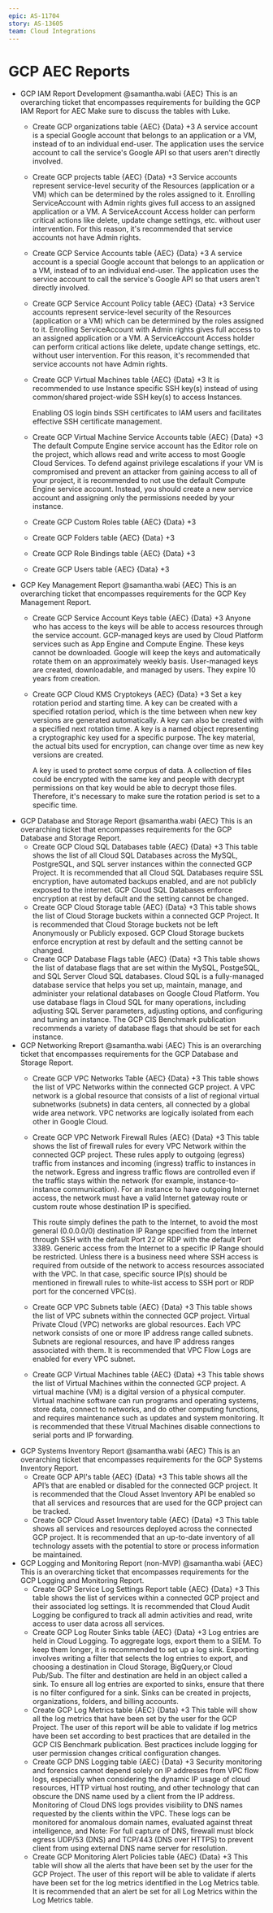 ```yaml
---
epic: AS-11704
story: AS-13605
team: Cloud Integrations
---
```


# GCP AEC Reports

- GCP IAM Report Development @samantha.wabi {AEC}
  This is an overarching ticket that encompasses requirements for building the GCP IAM Report for AEC
  Make sure to discuss the tables with Luke. 
  - Create GCP organizations table {AEC} {Data} +3
    A service account is a special Google account that belongs to an application or a VM, instead of to an individual end-user. The application uses the service account to call the service's Google API so that users aren't directly involved.    
  - Create GCP projects table {AEC} {Data} +3
  Service accounts represent service-level security of the Resources (application or a VM) which can be determined by the roles assigned to it. Enrolling ServiceAccount with Admin rights gives full access to an assigned application or a VM. A ServiceAccount Access holder can perform critical actions like delete, update change settings, etc. without user intervention. For this reason, it's recommended that service accounts not have Admin rights. 
  - Create GCP Service Accounts table {AEC} {Data} +3
    A service account is a special Google account that belongs to an application or a VM, instead of to an individual end-user. The application uses the service account to call the service's Google API so that users aren't directly involved.  
  - Create GCP Service Account Policy table {AEC} {Data} +3
    Service accounts represent service-level security of the Resources (application or a VM) which can be determined by the roles assigned to it. Enrolling ServiceAccount with Admin rights gives full access to an assigned application or a VM. A ServiceAccount Access holder can perform critical actions like delete, update change settings, etc. without user intervention. For this reason, it's recommended that service accounts not have Admin rights.
  - Create GCP Virtual Machines table {AEC} {Data} +3
    It is recommended to use Instance specific SSH key(s) instead of using common/shared project-wide SSH key(s) to access Instances.

    Enabling OS login binds SSH certificates to IAM users and facilitates effective SSH certificate management.
  - Create GCP Virtual Machine Service Accounts table {AEC} {Data} +3
    The default Compute Engine service account has the Editor role on the project, which allows read and write access to most Google Cloud Services. To defend against privilege escalations if your VM is compromised and prevent an attacker from gaining access to all of your project, it is recommended to not use the default Compute Engine service account. Instead, you should create a new service account and assigning only the permissions needed by your instance.
  - Create GCP Custom Roles table {AEC} {Data} +3
  - Create GCP Folders table {AEC} {Data} +3
  - Create GCP Role Bindings table {AEC} {Data} +3
  - Create GCP Users table {AEC} {Data} +3
- GCP Key Management Report @samantha.wabi {AEC}
  This is an overarching ticket that encompasses requirements for the GCP Key Management Report.
  - Create GCP Service Account Keys table {AEC} {Data} +3
    Anyone who has access to the keys will be able to access resources through the service account. GCP-managed keys are used by Cloud Platform services such as App Engine and Compute Engine. These keys cannot be downloaded. Google will keep the keys and automatically rotate them on an approximately weekly basis. User-managed keys are created, downloadable, and managed by users. They expire 10 years from creation.
  - Create GCP Cloud KMS Cryptokeys {AEC} {Data} +3
    Set a key rotation period and starting time. A key can be created with a specified rotation period, which is the time between when new key versions are generated automatically. A key can also be created with a specified next rotation time. A key is a named object representing a cryptographic key used for a specific purpose. The key material, the actual bits used for encryption, can change over time as new key versions are created.  

    A key is used to protect some corpus of data. A collection of files could be encrypted with the same key and people with decrypt permissions on that key would be able to decrypt those files. Therefore, it's necessary to make sure the rotation period is set to a specific time. 
- GCP Database and Storage Report @samantha.wabi {AEC}
  This is an overarching ticket that encompasses requirements for the GCP Database and Storage Report.
  - Create GCP Cloud SQL Databases table {AEC} {Data} +3
    This table shows the list of all Cloud SQL Databases across the MySQL, PostgreSQL, and SQL server instances within the connected GCP Project. It is recommended that all Cloud SQL Databases require SSL encryption, have automated backups enabled, and are not publicly exposed to the internet. GCP Cloud SQL Databases enforce encryption at rest by default and the setting cannot be changed. 
  - Create GCP Cloud Storage table {AEC} {Data} +3
    This table shows the list of Cloud Storage buckets within a connected GCP Project. It is recommended that Cloud Storage buckets not be left Anonymously or Publicly exposed. GCP Cloud Storage buckets enforce encryption at rest by default and the setting cannot be changed. 
  - Create GCP Database Flags table {AEC} {Data} +3
    This table shows the list of database flags that are set within the MySQL, PostgeSQL, and SQL Server Cloud SQL databases. Cloud SQL is a fully-managed database service that helps you set up, maintain, manage, and administer your relational databases on Google Cloud Platform. You use database flags in Cloud SQL for many operations, including adjusting SQL Server parameters, adjusting options, and configuring and tuning an instance. The GCP CIS Benchmark publication recommends a variety of database flags that should be set for each instance. 
- GCP Networking Rreport @samantha.wabi {AEC}
  This is an overarching ticket that encompasses requirements for the GCP Database and Storage Report.
  - Create GCP VPC Networks Table {AEC} {Data} +3 
    This table shows the list of VPC Networks within the connected GCP project. A VPC network is a global resource that consists of a list of regional virtual subnetworks (subnets) in data centers, all connected by a global wide area network. VPC networks are logically isolated from each other in Google Cloud. 
  - Create GCP VPC Network Firewall Rules {AEC} {Data} +3
    This table shows the list of firewall rules for every VPC Network within the connected GCP project. These rules apply to outgoing (egress) traffic from instances and incoming (ingress) traffic to instances in the network. Egress and ingress traffic flows are controlled even if the traffic stays within the network (for example, instance-to-instance communication). For an instance to have outgoing Internet access, the network must have a valid Internet gateway route or custom route whose destination IP is specified.  

    This route simply defines the path to the Internet, to avoid the most general (0.0.0.0/0) destination IP Range specified from the Internet through SSH with the default Port 22 or RDP with the default Port 3389. Generic access from the Internet to a specific IP Range should be restricted. Unless there is a business need where SSH access is required from outside of the network to access resources associated with the VPC. In that case, specific source IP(s) should be mentioned in firewall rules to white-list access to SSH port or RDP port for the concerned VPC(s). 
  - Create GCP VPC Subnets table {AEC} {Data} +3
    This table shows the list of VPC subnets within the connected GCP project. Virtual Private Cloud (VPC) networks are global resources. Each VPC network consists of one or more IP address range called subnets. Subnets are regional resources, and have IP address ranges associated with them. It is recommended that VPC Flow Logs are enabled for every VPC subnet. 
  - Create GCP Virtual Machines table {AEC} {Data} +3
    This table shows the list of Virtual Machines within the connected GCP project. A virtual machine (VM) is a digital version of a physical computer. Virtual machine software can run programs and operating systems, store data, connect to networks, and do other computing functions, and requires maintenance such as updates and system monitoring. It is recommended that these Vitrual Machines disable connections to serial ports and IP forwarding. 
- GCP Systems Inventory Report @samantha.wabi {AEC} 
  This is an overarching ticket that encompasses requirements for the GCP Systems Inventory Report.
  - Create GCP API's table {AEC} {Data} +3
  This table shows all the API’s that are enabled or disabled for the connected GCP project. It is recommended that the Cloud Asset Inventory API be enabled so that all services and resources that are used for the GCP project can be tracked. 
  - Create GCP Cloud Asset Inventory table {AEC} {Data} +3
    This table shows all services and resources deployed across the connected GCP project. It is recommended that an up-to-date inventory of all technology assets with the potential to store or process information be maintained. 
- GCP Logging and Monitoring Report (non-MVP) @samantha.wabi {AEC}
  This is an overarching ticket that encompasses requirements for the GCP Logging and Monitoring Report.
  - Create GCP Service Log Settings Report table {AEC} {Data} +3
    This table shows the list of services within a connected GCP project and their associated log settings. It is recommended that Cloud Audit Logging be configured to track all admin activities and read, write access to user data across all services. 
  - Create GCP Log Router Sinks table {AEC} {Data} +3
    Log entries are held in Cloud Logging. To aggregate logs, export them to a SIEM. To keep them longer, it is recommended to set up a log sink. Exporting involves writing a filter that selects the log entries to export, and choosing a destination in Cloud Storage, BigQuery,or Cloud Pub/Sub. The filter and destination are held in an object called a sink. To ensure all log entries are exported to sinks, ensure that there is no filter configured for a sink. Sinks can be created in projects, organizations, folders, and billing accounts. 
  - Create GCP Log Metrics table {AEC} {Data} +3
    This table will show all the log metrics that have been set by the user for the GCP Project. The user of this report will be able to validate if log metrics have been set according to best practices that are detailed in the GCP CIS Benchmark publication. Best practices include logging for user permission changes critical configuration changes. 
  - Create GCP DNS Logging table {AEC} {Data} +3
    Security monitoring and forensics cannot depend solely on IP addresses from VPC flow logs, especially when considering the dynamic IP usage of cloud resources, HTTP virtual host routing, and other technology that can obscure the DNS name used by a client from the IP address. Monitoring of Cloud DNS logs provides visibility to DNS names requested by the clients within the VPC. These logs can be monitored for anomalous domain names, evaluated against threat intelligence, and Note: For full capture of DNS, firewall must block egress UDP/53 (DNS) and TCP/443 (DNS over HTTPS) to prevent client from using external DNS name server for resolution. 
  - Create GCP Monitoring Alert Policies table {AEC} {Data} +3
    This table will show all the alerts that have been set by the user for the GCP Project. The user of this report will be able to validate if alerts have been set for the log metrics identified in the Log Metrics table. It is recommended that an alert be set for all Log Metrics within the Log Metrics table. 